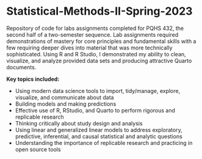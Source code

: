 # Statistical-Methods-II-Spring-2023
Repository of code for labs assignments completed for PQHS 432, the second half of a two-semester sequence. Lab assignments required demonstrations of mastery for core principles and fundamental skills with a few requiring deeper dives into material that was more technically sophisticated. Using R and R Studio, I demonstrated my ability to clean, visualize, and analyze provided data sets and producing attractive Quarto documents.

**Key topics included:**
-  Using modern data science tools to import, tidy/manage, explore, visualize, and communicate about data
-  Building models and making predictions
-  Effective use of R, RStudio, and Quarto to perform rigorous and replicable research
-  Thinking critically about study design and analysis
-  Using linear and generalized linear models to address exploratory, predictive, inferential, and causal statistical and analytic questions
-  Understanding the importance of replicable research and practicing in open source tools
